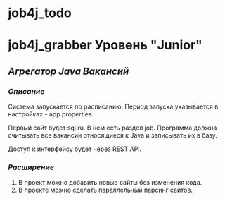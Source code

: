 # job4j_todo

# job4j_grabber  Уровень "Junior"

## *Агрегатор Java Вакансий*

### *Описание*

Система запускается по расписанию. 
Период запуска указывается в настройках - app.properties. 

Первый сайт будет sql.ru. В нем есть раздел job. 
Программа должна считывать все вакансии относящиеся 
к Java и записывать их в базу.

Доступ к интерфейсу будет через REST API.
    
### *Расширение*

1. В проект можно добавить новые сайты без изменения кода.
2. В проекте можно сделать параллельный парсинг сайтов.
   
